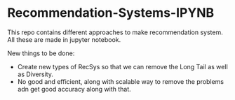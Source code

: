 # Recommendation-Systems-IPYNB
This repo contains different approaches to make recommendation system. All these are made in jupyter notebook.

New things to be done:
- Create new types of RecSys so that we can remove the Long Tail as well as Diversity.
- No good and efficient, along with scalable way to remove the problems adn get good accuracy along with that.

